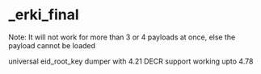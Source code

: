 # _erki_final

Note: It will not work for more than 3 or 4 payloads at once, else the payload cannot be loaded

universal eid_root_key dumper with 4.21 DECR support working upto 4.78
